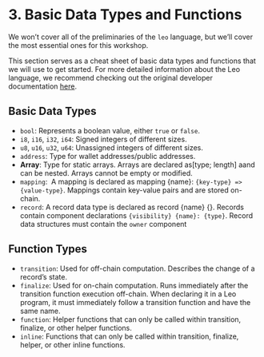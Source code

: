 # 3. Basic Data Types and Functions

We won’t cover all of the preliminaries of the `leo` language, but we’ll cover the most essential ones for this workshop.

This section serves as a cheat sheet of basic data types and functions that we will use to get started. For more detailed information about the Leo language, we recommend checking out the original developer documentation [here](https://developer.aleo.org/leo/language).

## Basic Data Types

- `bool`: Represents a boolean value, either `true` or `false`.
- `i8`, `i16`, `i32`, `i64`:  Signed integers of different sizes.
- `u8`, `u16`, `u32`, `u64`: Unassigned integers of different sizes.
- `address`: Type for wallet addresses/public addresses.
- **Array**: Type for static arrays. Arrays are declared as[type; length] aand can be nested. Arrays cannot be empty or modified.
- `mapping`:  A mapping is declared as mapping {name}: `{key-type} => {value-type}`. Mappings contain key-value pairs and are stored on-chain.
- `record`: A record data type is declared as record {name} {}. Records contain component declarations `{visibility} {name}: {type}`. Record data structures must contain the `owner` component

## Function Types

- `transition`:  Used for off-chain computation. Describes the change of a record’s state.
- `finalize`: Used for on-chain computation. Runs immediately after the transition function execution off-chain. When declaring it in a Leo program, it must immediately follow a transition function and have the same name.
- `function`: Helper functions that can only be called within transition, finalize, or other helper functions.
- `inline`: Functions that can only be called within transition, finalize, helper, or other inline functions.
